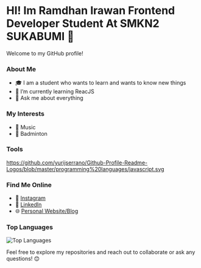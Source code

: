 # HI! Im Ramdhan Irawan Frontend Developer Student At SMKN2 SUKABUMI 👋

Welcome to my GitHub profile!

### About Me

- 🎓 I am a student who wants to learn and wants to know new things
- 🌱 I’m currently learning ReacJS
- 💬 Ask me about everything

### My Interests

- 🎼 Music
- 🏸 Badminton

### Tools
https://github.com/yurijserrano/Github-Profile-Readme-Logos/blob/master/programming%20languages/javascript.svg

### Find Me Online

- 🤳 [Instagram](https://www.instagram.com/mramdhan_dani/)
- 💼 [LinkedIn](https://www.linkedin.com/in/dani-daniii-b4097b260/)
- 🌐 [Personal Website/Blog](https://eldazy.vercel.app/)


### Top Languages

![Top Languages](https://github-readme-stats.vercel.app/api/top-langs/?username=your_username&layout=compact&theme=radical)


Feel free to explore my repositories and reach out to collaborate or ask any questions! 😊
